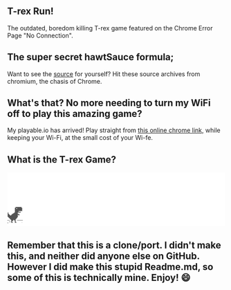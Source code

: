 ## T-rex Run!
The outdated, boredom killing T-rex game featured on the Chrome Error Page "No Connection".

## The super secret hawtSauce formula;
Want to see the [source](https://cs.chromium.org/chromium/src/components/neterror/resources/offline.js?q=t-rex+package:%5Echromium$&dr=C&l=7) for yourself? Hit these source archives from chromium, the chasis of Chrome.

## What's that? No more needing to turn my WiFi off to play this amazing game?
My playable.io has arrived!
Play straight from [this online chrome link,](http://retr0gr4d3.github.io/) while keeping your Wi-Fi, at the small cost of your Wi-fe.

## What is the T-rex Game?
![ITSJUSTAGAME](assets/screenshot.gif)

## Remember that this is a clone/port. I didn't make this, and neither did anyone else on GitHub. However I did make this stupid Readme.md, so some of this is technically mine. Enjoy! :smile:
